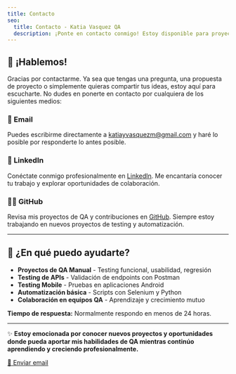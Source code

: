 ```yaml
---
title: Contacto
seo:
  title: Contacto - Katia Vasquez QA
  description: ¡Ponte en contacto conmigo! Estoy disponible para proyectos de QA y oportunidades de colaboración.
---
```


## 📧 ¡Hablemos!

Gracias por contactarme. Ya sea que tengas una pregunta, una propuesta de proyecto o simplemente quieras compartir tus ideas, estoy aquí para escucharte. No dudes en ponerte en contacto por cualquiera de los siguientes medios:

### 📩 Email
Puedes escribirme directamente a [katiayvasquezm@gmail.com](mailto:katiayvasquezm@gmail.com) y haré lo posible por responderte lo antes posible.

### 💼 LinkedIn
Conéctate conmigo profesionalmente en [LinkedIn](https://www.linkedin.com/in/katia-v%C3%A1squez-653b28185/). Me encantaría conocer tu trabajo y explorar oportunidades de colaboración.

### 👩‍💻 GitHub
Revisa mis proyectos de QA y contribuciones en [GitHub](https://github.com/KatiaVasquez). Siempre estoy trabajando en nuevos proyectos de testing y automatización.

---

## 🎯 ¿En qué puedo ayudarte?

- **Proyectos de QA Manual** - Testing funcional, usabilidad, regresión
- **Testing de APIs** - Validación de endpoints con Postman
- **Testing Mobile** - Pruebas en aplicaciones Android
- **Automatización básica** - Scripts con Selenium y Python
- **Colaboración en equipos QA** - Aprendizaje y crecimiento mutuo

**Tiempo de respuesta:** Normalmente respondo en menos de 24 horas.

---

✨ **Estoy emocionada por conocer nuevos proyectos y oportunidades donde pueda aportar mis habilidades de QA mientras continúo aprendiendo y creciendo profesionalmente.**

[📧 Enviar email](mailto:katiayvasquezm@gmail.com)
